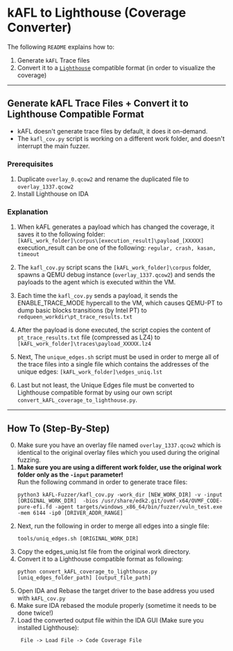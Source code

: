 # kAFL to Lighthouse (Coverage Converter)

The following `README` explains how to:
1. Generate `kAFL` Trace files
2. Convert it to a [`Lighthouse`](https://github.com/gaasedelen/lighthouse) compatible format (in order to visualize the coverage)

---
## Generate kAFL Trace Files + Convert it to Lighthouse Compatible Format
* kAFL doesn't generate trace files by default, it does it on-demand.
* The `kafl_cov.py` script is working on a different work folder, and doesn't interrupt the main fuzzer.
### Prerequisites
1. Duplicate `overlay_0.qcow2` and rename the duplicated file to `overlay_1337.qcow2`
2. Install Lighthouse on IDA
### Explanation
1. When kAFL generates a payload which has changed the coverage, it saves it to the following folder:  
```[kAFL_work_folder]\corpus\[execution_result]\payload_[XXXXX]```  
execution_result can be one of the following: `regular, crash, kasan, timeout`  

2. The `kafl_cov.py` script scans the `[kAFL_work_folder]\corpus` folder, spawns a QEMU debug instance (```overlay_1337.qcow2```) and sends the payloads to the agent which is executed within the VM.

3. Each time the `kafl_cov.py` sends a payload, it sends the ENABLE_TRACE_MODE hypercall to the VM, which causes QEMU-PT to dump basic blocks transitions (by Intel PT) to `redqueen_workdir\pt_trace_results.txt`

4. After the payload is done executed, the script copies the content of `pt_trace_results.txt` file (compressed as LZ4) to `[kAFL_work_folder]\traces\payload_XXXXX.lz4`

5. Next, The `unique_edges.sh` script must be used in order to merge all of the trace files into a single file which contains the addresses of the unique edges: `[kAFL_work_folder]\edges_uniq.lst`

6. Last but not least, the Unique Edges file must be converted to Lighthouse compatible format by using our own script `convert_kAFL_coverage_to_lighthouse.py`.

---
## How To (Step-By-Step)
0. Make sure you have an overlay file named `overlay_1337.qcow2` which is identical to the original overlay files which you used during the original fuzzing.
1. **Make sure you are using a different work folder, use the original work folder only as the `-input` parameter!**  
    Run the following command in order to generate trace files:  
    ```
    python3 kAFL-Fuzzer/kafl_cov.py -work_dir [NEW_WORK_DIR] -v -input [ORIGINAL_WORK_DIR]  -bios /usr/share/edk2.git/ovmf-x64/OVMF_CODE-pure-efi.fd -agent targets/windows_x86_64/bin/fuzzer/vuln_test.exe -mem 6144 -ip0 [DRIVER_ADDR_RANGE]

    ```
2. Next, run the following in order to merge all edges into a single file:  
   ```
   tools/uniq_edges.sh [ORIGINAL_WORK_DIR]
   ```
3. Copy the edges_uniq.lst file from the original work directory.
4. Convert it to a Lighthouse compatible format as following:
    ```
    python convert_kAFL_coverage_to_lighthouse.py [uniq_edges_folder_path] [output_file_path]
    ```
5. Open IDA and Rebase the target driver to the base address you used with `kAFL_cov.py`
6. Make sure IDA rebased the module properly (sometime it needs to be done twice!)
7. Load the converted output file within the IDA GUI (Make sure you installed Lighthouse):
   ```
    File -> Load File -> Code Coverage File
   ```
